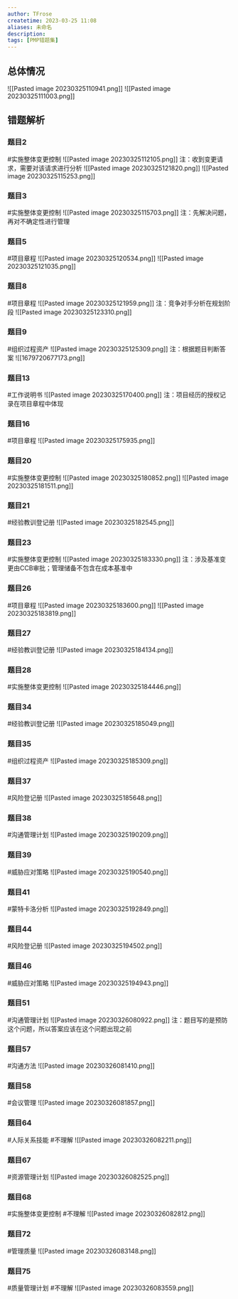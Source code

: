 ```yaml
---
author: TFrose
createtime: 2023-03-25 11:08
aliases: 未命名
description:
tags: [PMP错题集]
---
```


## 总体情况
![[Pasted image 20230325110941.png]]
![[Pasted image 20230325111003.png]]
## 错题解析
### 题目2
#实施整体变更控制
![[Pasted image 20230325112105.png]]
注：收到变更请求，需要对该请求进行分析
![[Pasted image 20230325121820.png]]
![[Pasted image 20230325115253.png]]

### 题目3
#实施整体变更控制 
![[Pasted image 20230325115703.png]]
注：先解决问题，再对不确定性进行管理

### 题目5
#项目章程
![[Pasted image 20230325120534.png]]
![[Pasted image 20230325121035.png]]
### 题目8
#项目章程 
![[Pasted image 20230325121959.png]]
注：竞争对手分析在规划阶段
![[Pasted image 20230325123310.png]]

### 题目9
#组织过程资产
![[Pasted image 20230325125309.png]]
注：根据题目判断答案
![[1679720677173.png]]

### 题目13
#工作说明书
![[Pasted image 20230325170400.png]]
注：项目经历的授权记录在项目章程中体现

### 题目16
#项目章程 
![[Pasted image 20230325175935.png]]

### 题目20
#实施整体变更控制 
![[Pasted image 20230325180852.png]]
![[Pasted image 20230325181511.png]]

### 题目21
#经验教训登记册 
![[Pasted image 20230325182545.png]]

### 题目23
#实施整体变更控制 
![[Pasted image 20230325183330.png]]
注：涉及基准变更由CCB审批；管理储备不包含在成本基准中

### 题目26
#项目章程 
![[Pasted image 20230325183600.png]]
![[Pasted image 20230325183819.png]]

### 题目27
#经验教训登记册 
![[Pasted image 20230325184134.png]]

### 题目28
#实施整体变更控制 
![[Pasted image 20230325184446.png]]

### 题目34
#经验教训登记册 
![[Pasted image 20230325185049.png]]

### 题目35
#组织过程资产 
![[Pasted image 20230325185309.png]]

### 题目37
#风险登记册
![[Pasted image 20230325185648.png]]

### 题目38
#沟通管理计划 
![[Pasted image 20230325190209.png]]

### 题目39
#威胁应对策略
![[Pasted image 20230325190540.png]]

### 题目41
#蒙特卡洛分析
![[Pasted image 20230325192849.png]]

### 题目44
#风险登记册 
![[Pasted image 20230325194502.png]]

### 题目46
#威胁应对策略 
![[Pasted image 20230325194943.png]]

### 题目51
#沟通管理计划 
![[Pasted image 20230326080922.png]]
注：题目写的是预防这个问题，所以答案应该在这个问题出现之前

### 题目57
#沟通方法
![[Pasted image 20230326081410.png]]

### 题目58
#会议管理
![[Pasted image 20230326081857.png]]

### 题目64
#人际关系技能 #不理解 
![[Pasted image 20230326082211.png]]

### 题目67
#资源管理计划
![[Pasted image 20230326082525.png]]

### 题目68
#实施整体变更控制 #不理解
![[Pasted image 20230326082812.png]]

### 题目72
#管理质量
![[Pasted image 20230326083148.png]]

### 题目75
#质量管理计划 #不理解 
![[Pasted image 20230326083559.png]]

